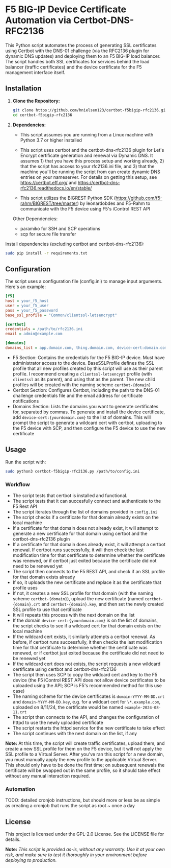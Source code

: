 # F5 BIG-IP Device Certificate Automation via Certbot-DNS-RFC2136 

This Python script automates the process of generating SSL certificates using Certbot with the DNS-01 challenge (via the RFC2136 plugin for dynamic DNS updates) and deploying them to an F5 BIG-IP load balancer. The script handles both SSL certificates for services behind the load balancer (traffic certificates) and the device certificate for the F5 management interface itself.

## Installation

1. **Clone the Repository:**

   ```bash
   git clone https://github.com/hnielsen123/certbot-f5bigip-rfc2136.git
   cd certbot-f5bigip-rfc2136
   ```

2. **Dependencies:**

    - This script assumes you are running from a Linux machine with Python 3.7 or higher installed

    - This script uses certbot and the certbot-dns-rfc2136 plugin for Let's Encrypt certificate generation and renewal via Dynamic DNS. It assumes 1) that you have this process setup and working already, 2) that the script has access to your rfc2136.ini file, and 3) that the machine you'll be running the script from can create dynamic DNS entries on your nameserver. For details on getting this setup, see https://certbot.eff.org/ and https://certbot-dns-rfc2136.readthedocs.io/en/stable/

    - This script utilizes the BIGREST Python SDK (https://github.com/f5-rahm/BIGREST/tree/master) by leonardobdes and F5-Rahm to communicate with the F5 device using F5's iControl REST API

    Other Dependencies: 
    - paramiko for SSH and SCP operations
    - scp for secure file transfer

Install dependencies (excluding certbot and certbot-dns-rfc2136):

```bash
sudo pip install -r requirements.txt
```

## Configuration

The script uses a configuration file (config.ini) to manage input arguments. Here's an example:

```ini
[f5]
host = your_f5_host
user = your_f5_user
pass = your_f5_password
base_ssl_profile = "Common/clientssl-letsencrypt"

[certbot]
credentials = /path/to/rfc2136.ini
email = admin@example.com

[domains]
domains_list = app.domain.com, thing.domain.com, device-cert:domain.com
```

- F5 Section: Contains the credentials for the F5 BIG-IP device. Must have administrator access to the device. BaseSSLProfile defines the SSL profile that all new profiles created by this script will use as their parent profile. I recommend creating a `clientssl-letsencypt` profile (with `clientssl` as its parent), and using that as the parent. The new child profiles will be created with the naming scheme `certbot-{domain}`  
- Certbot Section: Configures Certbot, including the path to the DNS-01 challenge credentials file and the email address for certificate notifications
- Domains Section: Lists the domains you want to generate certificates for, separated by commas. To generate and install the device certificate, add `device-cert:{yourdomain.com}` to the list of domains. This will prompt the script to generate a wildcard cert with certbot, uploading to the F5 device with SCP, and then configure the F5 device to use the new certificate

## Usage

Run the script with:

```bash
sudo python3 certbot-f5bigip-rfc2136.py /path/to/config.ini
```


### Workflow

- The script tests that certbot is installed and functional.
- The script tests that it can succesfully connect and authenticate to the F5 Rest API
- The script iterates through the list of domains provided in `config.ini`
- The script checks if a certificate for that domain already exists on the local machine
- If a certificate for that domain does not already exist, it will attempt to generate a new certificate for that domain using certbot and the certbot-dns-rfc2136 plugin
- If a certificate for that domain does already exist, it will attempt a certbot renewal. If certbot runs successfully, it will then check the last modification time for that certificate to determine whether the certificate was renewed, or if certbot just exited because the certificate did not need to be renewed yet
- The script then connects to the F5 REST API, and check if an SSL profile for that domain exists already
- If so, it uploads the new certificate and replace it as the certificate that profile uses
- If not, it creates a new SSL profile for that domain (with the naming scheme `certbot-{domain}`), upload the new certificate (named `certbot-{domain}.crt` and `certbot-{domain}.key`, and then set the newly created SSL profile to use that certificate
- It will repeats this process with the next domain on the list
- If the domain `device-cert:{yourdomain.com}` is on the list of domains, the script checks to see if a wildcard cert for that domain exists on the local machine
- If the wildcard cert exists, it similarly attempts a certbot renewal. As before, if certbot runs successfully, it then checks the last modification time for that certificate to determine whether the certificate was renewed, or if certbot just exited because the certificate did not need to be renewed yet
- If the wildcard cert does not exists, the script requests a new wildcard certificate using certbot and certbot-dns-rfc2136
- The script then uses SCP to copy the wildcard cert and key to the F5 device (the F5 iControl REST API does not allow device certificates to be uploaded using the API; SCP is F5's recommended method for this use case) 
- The naming scheme for the device certificates is `domain-YYYY-MM-DD.crt` and `domain-YYYY-MM-DD.key`, e.g. for a wildcart cert for `\*.example.com`, uploaded on 8/11/24, the certificate would be named `example-2024-08-11.crt`
- The script then connects to the API, and changes the configuration of httpd to use the newly uploaded certificate
- The script restarts the httpd service for the new certificate to take effect
- The script continues with the next domain on the list, if any

**Note:** At this time, the script will create traffic certificates, upload them, and create a new SSL profile for them on the F5 device, but it will not apply the SSL profile to a Virtual Server. After you've ran this script for a new domain, you must manually apply the new profile to the applicable Virtual Server. This should only have to be done the first time; on subsequent renewals the certificate will be swapped out in the same profile, so it should take effect without any manual interaction required.  

### Automation

TODO: detailed cronjob instructions, but should more or less be as simple as creating a cronjob that runs the script as root ~ once a day

## License
This project is licensed under the GPL-2.0 License. See the LICENSE file for details.


**Note:** *This script is provided as-is, without any warranty. Use it at your own risk, and make sure to test it thoroughly in your environment before deploying to production.*

